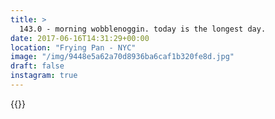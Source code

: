```yaml
---
title: >
  143.0 - morning wobblenoggin. today is the longest day.
date: 2017-06-16T14:31:29+00:00
location: "Frying Pan - NYC"
image: "/img/9448e5a62a70d8936ba6caf1b320fe8d.jpg"
draft: false
instagram: true
---
```


{{<photo src="/img/9448e5a62a70d8936ba6caf1b320fe8d.jpg">}}
